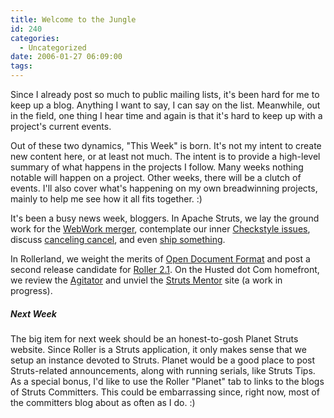 ```yaml
---
title: Welcome to the Jungle
id: 240
categories:
  - Uncategorized
date: 2006-01-27 06:09:00
tags:
---
```


Since I already post so much to public mailing lists, it's been hard for me to keep up a blog. Anything I want to say, I can say on the list. Meanwhile, out in the field, one thing I hear time and again is that it's hard to keep up with a project's current events.

Out of these two dynamics, "This Week" is born. It's not my intent to create new content here, or at least not much. The intent is to provide a high-level summary of what happens in the projects I follow. Many weeks nothing notable will happen on a project. Other weeks, there will be a clutch of events. I'll also cover what's happening on my own breadwinning projects, mainly to help me see how it all fits together. :)

It's been a busy news week, bloggers. In Apache Struts, we lay the ground work for the [WebWork merger](http://jroller.com/page/TedHusted?entry=merger_debut), contemplate our inner [Checkstyle issues](http://jroller.com/page/TedHusted?entry=checkstyle_woes), discuss [canceling cancel](http://jroller.com/page/TedHusted?entry=cancel_klatch), and even [ship something](http://jroller.com/page/TedHusted?entry=scripting_sails).

In Rollerland, we weight the merits of [Open Document Format](http://jroller.com/page/TedHusted?entry=odf_rocks) and post a second release candidate for [Roller 2.1](http://jroller.com/page/TedHusted?entry=roller_2_1_rc2). On the Husted dot Com homefront, we review the [Agitator](http://jroller.com/page/TedHusted?entry=agitar_software) and unviel the [Struts Mentor](http://jroller.com/page/TedHusted?entry=struts_mentor) site (a work in progress).

##### Next Week

The big item for next week should be an honest-to-gosh Planet Struts website. Since Roller is a Struts application, it only makes sense that we setup an instance devoted to Struts. Planet would be a good place to post Struts-related announcements, along with running serials, like Struts Tips. As a special bonus, I'd like to use the Roller "Planet" tab to links to the blogs of Struts Committers. This could be embarrassing since, right now, most of the committers blog about as often as I do. :)